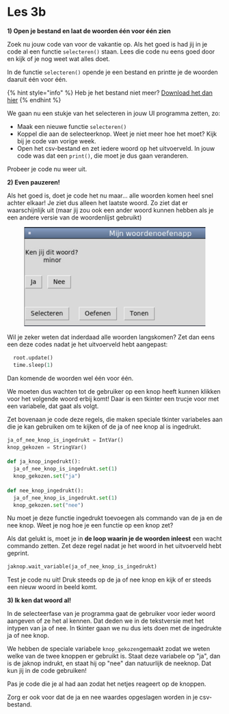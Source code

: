 # Les 3b

**1) Open je bestand en laat de woorden één voor één zien**

Zoek nu jouw code van voor de vakantie op. Als het goed is had jij in je code al een functie `selecteren()` staan. Lees die code nu eens goed door en kijk of je nog weet wat alles doet.

In de functie `selecteren()` opende je een bestand en printte je de woorden daaruit één voor één.

{% hint style="info" %}
Heb je het bestand niet meer? [Download het dan hier](https://www.dropbox.com/s/vtez5spovavxrs7/words.csv?dl=0)
{% endhint %}

We gaan nu een stukje van het selecteren in jouw UI programma zetten, zo:

* Maak een nieuwe functie `selecteren()`
* Koppel die aan de selecteerknop. Weet je niet meer hoe het moet? Kijk bij je code van vorige week.
* Open het csv-bestand en zet iedere woord op het uitvoerveld. In jouw code was dat een `print()`, die moet je dus gaan veranderen.

Probeer je code nu weer uit.

**2) Even pauzeren!**

Als het goed is, doet je code het nu maar... alle woorden komen heel snel achter elkaar! Je ziet dus alleen het laatste woord. Zo ziet dat er waarschijnlijk uit (maar jij zou ook een ander woord kunnen hebben als je een andere versie van de woordenlijst gebruikt)

<figure><img src="../../.gitbook/assets/image (3) (3).png" alt=""><figcaption></figcaption></figure>

Wil je zeker weten dat inderdaad alle woorden langskomen? Zet dan eens een deze codes nadat je het uitvoerveld hebt aangepast:

```python
  root.update()
  time.sleep(1)
```

Dan komende de woorden wel één voor één.

We moeten dus wachten tot de gebruiker op een knop heeft kunnen klikken voor het volgende woord erbij komt! Daar is een tkinter een trucje voor met een variabele, dat gaat als volgt.

Zet bovenaan je code deze regels, die maken speciale tkinter variabeles aan die je kan gebruiken om te kijken of de ja of nee knop al is ingedrukt.

```python
ja_of_nee_knop_is_ingedrukt = IntVar() 
knop_gekozen = StringVar()

def ja_knop_ingedrukt():
  ja_of_nee_knop_is_ingedrukt.set(1)
  knop_gekozen.set("ja")
  
def nee_knop_ingedrukt():
  ja_of_nee_knop_is_ingedrukt.set(1)
  knop_gekozen.set("nee")
```

Nu moet je deze functie ingedrukt toevoegen als commando van de ja en de nee knop. Weet je nog hoe je een functie op een knop zet?&#x20;

Als dat gelukt is, moet je in **de loop waarin je de woorden inleest** een wacht commando zetten. Zet deze regel nadat je het woord in het uitvoerveld hebt geprint.

```python
jaknop.wait_variable(ja_of_nee_knop_is_ingedrukt)
```

Test je code nu uit! Druk steeds op de ja of nee knop en kijk of er steeds een nieuw woord in beeld komt.

**3) Ik ken dat woord al!**

In de selecteerfase van je programma gaat de gebruiker voor ieder woord aangeven of ze het al kennen. Dat deden we in de tekstversie met het intypen van ja of nee. In tkinter gaan we nu dus iets doen met de ingedrukte ja of nee knop.

We hebben de speciale variabele `knop_gekozen`gemaakt zodat we weten welke van de twee knoppen er gebruikt is. Staat deze variabele op "ja", dan is de jaknop indrukt, en staat hij op "nee" dan natuurlijk de neeknop. Dat kun jij in de code gebruiken!&#x20;

Pas je code die je al had aan zodat het netjes reageert op de knoppen.

Zorg er ook voor dat de ja en nee waardes opgeslagen worden in je csv-bestand.

